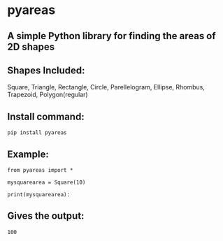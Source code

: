 pyareas
=======
A simple Python library for finding the areas of 2D shapes
----------------------------------------------------------
Shapes Included:
----------------
Square,
Triangle,
Rectangle,
Circle,
Parellelogram,
Ellipse,
Rhombus,
Trapezoid,
Polygon(regular)

Install command:
----------------
```
pip install pyareas
```

Example:
--------
```
from pyareas import *

mysquarearea = Square(10)

print(mysquarearea):
```
Gives the output:
-----------------
```
100
```
